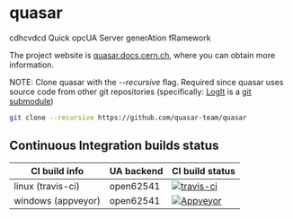 # quasar

cdhcvdcd
Quick opcUA Server generAtion fRamework

The project website is [quasar.docs.cern.ch](https://quasar.docs.cern.ch/), where you can obtain more information.

NOTE: Clone quasar with the _--recursive_ flag. Required since quasar uses source code from other git repositories (specifically: [LogIt](https://github.com/quasar-team/LogIt) is a [git submodule](https://git-scm.com/docs/gitsubmodules))
```bash
git clone --recursive https://github.com/quasar-team/quasar
```

## Continuous Integration builds status

CI build info | UA backend | CI build status
------------ | ------------- | -------------
linux (travis-ci) | open62541 | [![travis-ci](https://travis-ci.org/quasar-team/quasar.svg?branch=master)](https://travis-ci.org/quasar-team/quasar?branch=master)
windows (appveyor) | open62541 | [![Appveyor](https://ci.appveyor.com/api/projects/status/q8ruqgd2nj54b76p/branch/master?svg=true)](https://ci.appveyor.com/project/ben-farnham/quasar/branch/master)
